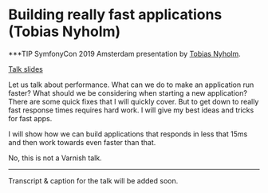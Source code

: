 # Building really fast applications (Tobias Nyholm)

***TIP
SymfonyCon 2019 Amsterdam presentation by [Tobias Nyholm](https://connect.symfony.com/api/alternates/c92dd500-ba6d-4729-a5d0-c15c254d6bb3).

[Talk slides](https://nyholm.tech/media/building-really-fast-applications/sfcon-amsterdam.pdf)

Let us talk about performance. What can we do to make an application run faster? What should we be considering when starting a new application? There are some quick fixes that I will quickly cover. But to get down to really fast response times requires hard work. I will give my best ideas and tricks for fast apps. 

I will show how we can build applications that responds in less that 15ms and then work towards even faster than that.

No, this is not a Varnish talk.
***

Transcript & caption for the talk will be added soon.
